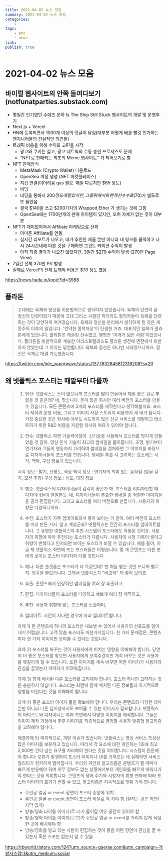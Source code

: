 ```yaml
---
title: 2021-04-02 뉴스 모음
summary: 2021-04-02 뉴스 모음
categories:
    - 
tags:
    - etc
    - news
link: 
publish: true
---
```


# 2021-04-02 뉴스 모음

## 바이럴 웹사이트의 안쪽 들여다보기 (notfunatparties.substack.com)

- 몇일간 인기였던 수에즈 운하 Is The Ship Still Stuck 웹사이트의 개발 및 운영후기
- Next.js + Vercel
- HN에 등록되면서 1000개 이상의 댓글이 달림(대부분 어떻게 배를 뺄것 인가하는 엔지니어들의 건설적인 의견들)
- 트래픽 비용을 위해 수익화 고민을 시작
  - 광고와 쿠키는 싫고, 광고 네트웍의 수동 승인 프로세스도 문제
  - "NFT로 판매되는 최초의 Meme 웹사이트" 가 되어보기로 함
- NFT 판매방식
  - MetaMask (Crypto Wallet) 다운로드
  - OpenSea 계정 생성 (NFT 마켓플레이스)
  - 지갑 연결(이더리움 gas 필요. 매일 다르지만 $65 정도)
  - 비딩
  - 비딩을 통해서 $200 정도에 팔았지만, 그를 위해서 트랜잭션 수수료($70)가 별도로 또 들었음
  - 결국 $140을 쓰고 $200가치의 Wrapped Ether 가 생기는 것에 그침
  - OpenSea에는 1700만개의 판매 아이템이 있지만, 오퍼 자체가 없는 것이 대부분
- NFT가 재미없어져서 Affiliate 마케팅으로 선회
  - 아마존 Affiliate를 연동
  - 실시간 리포트가 나오고, 내가 추천한 제품 뿐만 아니라 내 링크를 클릭하고 나서 24시간내에 다른 것을 구매하면 그것도 커미션 수익이 발생
  - 아직 최종 결과가 나오진 않았지만, 3일간 $279 수익이 발생 (270만 Page View)
- 7일간 전체 370만 PV 발생
- 실제로 Vercel의 전체 트래픽 비용은 $70 정도 였음

<https://news.hada.io/topic?id=3988>

## 플라톤

> 고대에는 육체와 정신을 이분법적으로 생각하지 않았습니다. 육체의 단련이 곧 정신의 단련이었기 때문에 고대 그리스 시절만 하더라도 철학자들이 육체를 단련하는 것이 당연하게 여겨졌습니다. 육체와 정신을 분리해서 생각하게 된 것은 계몽주의 이후의 일입니다. '연약한 철학자상'이 탄생한 거죠.
> 대표적인 일화가 플라톤에게 있습니다. 플라톤은 레슬링 선수였고, 별명은 '어깨가 넓은 사람'이었습니다. 플라톤을 비판적으로 계승한 아리스토텔레스도 플라톤 생전에 면전에서 비판하지 않았는데 그 이유는 당연합니다. 육체와 정신은 하나인 시대였으니까요. 정신은 육체로 대결 가능했습니다.

<https://twitter.com/inle_vaporwave/status/1377832645812318208?s=20>

## 왜 넷플릭스 포스터는 때깔부터 다를까

> 1) 현진: 넷플릭스는 돈이 많으니까 포스터를 많이 만들어서 제일 좋은 걸로 뿌렸을 것 같은데?
> 네, 맞습니다. 돈이 많은 회사만 여러 버전의 포스터를 만들 수 있습니다. 모든 콘텐츠에 3개의 포스터를 제작한다고 생각해볼까요. 포스터 제작과 운영 비용, 그리고 이미지 저장 스토리지 비용까지 세 배가 듭니다. 가장 중요한 것은 회사에 아무도 시도하지 않은 신규 서비스를 개발하고 테스트하기 위한 R&D 비용을 지원할 의사와 여유가 있어야 합니다.
>
> 2) 연수: 넷플릭스 하면 기술력이잖아. 신기술을 사용해서 포스터를 멋지게 만들었을 것 같아.
> 영상 인식 기술이 최고의 썸네일을 뽑아줍니다. 조명, 밝기부터 연기자와 그들의 행동까지 고려하여 썸네일을 캡처하면 그 이미지를 바탕으로 디자이너들이 포스터를 만듭니다. 썸네일 추출 시 고려하는 요소에는 시각, 맥락, 구성 정보가 있습니다.
>
> 시각 정보 : 밝기, 선명도, 색상
> 맥락 정보 : 연기자의 의미 있는 움직임 (얼굴 감지, 모션 추정)
> 구성 정보 : 심도, 대칭 정보
>
> 3) 병순: 넷플릭스의 디자이너들이 감각이 좋은가 봐. 포스터를 리디자인할 때 디자이너들이 열일한듯.
> 네, 디자이너들이 추출한 썸네일 중 적절한 이미지들을 골라 편집합니다. 그리고 포스터를 여러 버전으로 만듭니다. 사용자의 취향은 다양하니까요.
>
> 4) 수진: 포스터가 자주 업데이트돼서 좋아 보이는 거 같아. 여러 버전의 포스터를 미리 만든 거지.
> 알고 계셨군요? 넷플릭스는 간간히 포스터를 업데이트합니다. 그 유명한 넷플릭스의 추천 시스템이 포스터에도 적용된 것이죠. 사용자의 취향에 따라 추천되는 포스터가 다릅니다. 사용자의 시청 기록이 쌓이고 취향이 변했다고 인지되면 보이는 포스터가 바뀔 수 있습니다. 예를 들어, 지금 제 넷플릭스 화면에 뜨는 포스터들은 이렇습니다. 몇 개 콘텐츠는 다른 분에게 보이는 포스터 이미지와 다를 것입니다
>
> 5) 예나: 다른 플랫폼은 포스터가 다 똑같던데? 맨 처음 받은 것만 쓰니까 별로지.
> 정곡을 찔렀습니다. 그래서 넷플릭스가 "비교적" 더 좋아 보이죠.
>
> 1) 추출: 콘텐츠에서 인상적인 썸네일을 여러 장 추출하고,
> 2) 편집: 디자이너들이 포스터를 다양하고 예쁘게 여러 장 제작하고,
> 3) 추천: 사용자 취향에 맞는 포스터를 노출하며,
> 4) 업데이트: 시간이 지나면 경우에 따라 업데이트합니다.
>
> 과제 1) 한 콘텐츠에 하나의 포스터만 내보낼 수 있어서 사용자의 선호도를 알아내기 어렵습니다.
> 고객 맞춤 포스터도 마찬가지입니다. 한 가지 문제점은, 콘텐츠마다 한 가지 이미지만 보여줄 수 있다는 것입니다.
>
> 과제 2) 포스터를 바꾸는 것이 사용자에게 미치는 영향을 이해해야 합니다.
> 당연히 더 좋은 포스터를 찾으면 사용자에게 보여주겠지만 계속 바꾸는 것은 사용자를 헷갈리게 할 수 있습니다. 또한 이미지를 계속 바꾸면 어떤 이미지가 사용자의 관심을 끌었는지 파악하기 어려워집니다.
>
> 과제 3) 함께 배치된 다른 포스터를 고려해야 합니다.
> 포스터 하나만 고려하는 것은 충분하지 않습니다. 포스터는 화면에 함께 배치된 다른 정보들과 유기적으로 영향을 미친다는 것을 이해해야 합니다.
>
> 과제 4) 좋은 포스터 이미지 풀을 확보해야 합니다.
> 우리는 콘텐츠의 다양한 테마뿐만 아니라 다른 심미성까지도 보여줄 수 있는 이미지가 필요합니다. 넷플릭스의 아티스트와 디자이너는 여러 측면에서 다양한 이미지를 제작합니다. 그들은 이미지 제작 과정에서 추후 이미지를 최종적으로 결정할 사용자 맞춤형 알고리즘을 고려해야 합니다.
>
> 해결과제 5) 마지막으로, 개발 이슈가 있습니다.
> 넷플릭스는 영상 서비스 특성상 많은 이미지를 보유하고 있습니다. 따라서 각 요소에 대한 개인화는 1초에 최고 2,000만 건이 넘는 요구를 처리해야 한다는 것을 의미합니다. 시스템이 튼튼해야 합니다: 오류가 발생하여 포스터 이미지나 UI를 가져오는 데 실패하면 서비스 퀄리티가 현저하게 떨어집니다. 우리의 개인화 알고리즘은 콘텐츠가 뜰 때마다 빠르게 반응해야 하며 아무 정보도 없는 상황에서부터 개인화를 빠르게 배워나가야 한다는 것을 의미합니다. 콘텐츠의 생애 주기와 시청자의 취향 변화에 따라 포스터 이미지의 효과가 변할 수 있고, 알고리즘은 지속적으로 맞춰 가야 합니다.
>
> - 주인공 얼굴 or event 장면이 포스터 중앙에 위치
> - 주인공 얼굴 or event 장면이 포스터 비율로 꽉 차야 함 (잘리는 검은 화면/자막 없게)
> - 방송/영화 타이틀 이미지(로고)가 들어갈 여유 공간이 있어야 함
> - 방송/영화 타이틀 이미지(로고)가 주인공 얼굴 or event를 가리지 않게 적절한 곳에 배치해야 함
> - 방송/영화를 알고 있는 사람이 편집하는 것이 좋음 어떤 장면이 관심을 끌 수 있는지 혹은 스포는 없는지 알 수 있음

<https://rbworld.tistory.com/124?utm_source=gaerae.com&utm_campaign=개발자스럽다&utm_medium=social>
